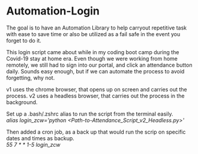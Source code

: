 # Automation-Login
The goal is to have an Automation Library to help carryout repetitive task with ease to save time or also be utilized as a fail safe in the event you forget to do it.

This login script came about while in my coding boot camp during the Covid-19 stay at home era. Even though we were working from home remotely, we still had to sign into our portal, and click an attendance button daily. Sounds easy enough, but if we can automate the process to avoid forgetting, why not.

v1 uses the chrome browser, that opens up on screen and carries out the process.
v2 uses a headless browser, that carries out the process in the background.

Set up a .bash/.zshrc alias to run the script from the terminal easily.  
*alias login_zcw='python <Path-to-Attendance_Script_v2_Headless.py>'*

Then added a cron job, as a back up that would run the scrip on specific dates and times as backup.  
*55 7 * * 1-5 login_zcw*


